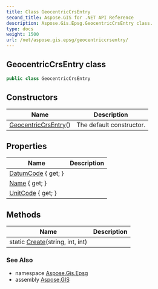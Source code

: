 ```yaml
---
title: Class GeocentricCrsEntry
second_title: Aspose.GIS for .NET API Reference
description: Aspose.Gis.Epsg.GeocentricCrsEntry class. 
type: docs
weight: 1500
url: /net/aspose.gis.epsg/geocentriccrsentry/
---
```

## GeocentricCrsEntry class

```csharp
public class GeocentricCrsEntry
```

## Constructors

| Name | Description |
| --- | --- |
| [GeocentricCrsEntry](geocentriccrsentry/)() | The default constructor. |

## Properties

| Name | Description |
| --- | --- |
| [DatumCode](../../aspose.gis.epsg/geocentriccrsentry/datumcode/) { get; } |  |
| [Name](../../aspose.gis.epsg/geocentriccrsentry/name/) { get; } |  |
| [UnitCode](../../aspose.gis.epsg/geocentriccrsentry/unitcode/) { get; } |  |

## Methods

| Name | Description |
| --- | --- |
| static [Create](../../aspose.gis.epsg/geocentriccrsentry/create/)(string, int, int) |  |

### See Also

* namespace [Aspose.Gis.Epsg](../../aspose.gis.epsg/)
* assembly [Aspose.GIS](../../)


